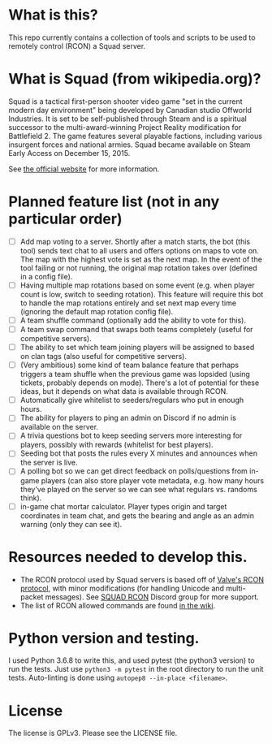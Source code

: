 # What is this?
This repo currently contains a collection of tools and scripts to be used to remotely control (RCON) a Squad server.

# What is Squad (from wikipedia.org)?
Squad is a tactical first-person shooter video game "set in the current modern day environment" being developed by Canadian studio Offworld Industries. It is set to be self-published through Steam and is a spiritual successor to the multi-award-winning Project Reality modification for Battlefield 2. The game features several playable factions, including various insurgent forces and national armies. Squad became available on Steam Early Access on December 15, 2015.

See [the official website](https://joinsquad.com/) for more information.

# Planned feature list (not in any particular order)
- [ ] Add map voting to a server. Shortly after a match starts, the bot (this tool) sends text chat to all users and offers options on maps to vote on. The map with the highest vote is set as the next map. In the event of the tool failing or not running, the original map rotation takes over (defined in a config file).
- [ ] Having multiple map rotations based on some event (e.g. when player count is low, switch to seeding rotation). This feature will require this bot to handle the map rotations entirely and set next map every time (ignoring the default map rotation config file).
- [ ] A team shuffle command (optionally add the ability to vote for this).
- [ ] A team swap command that swaps both teams completely (useful for competitive servers).
- [ ] The ability to set which team joining players will be assigned to based on clan tags (also useful for competitive servers).
- [ ] (Very ambitious) some kind of team balance feature that perhaps triggers a team shuffle when the previous game was lopsided (using tickets, probably depends on mode). There's a lot of potential for these ideas, but it depends on what data is available through RCON.
- [ ] Automatically give whitelist to seeders/regulars who put in enough hours.
- [ ] The ability for players to ping an admin on Discord if no admin is available on the server.
- [ ] A trivia questions bot to keep seeding servers more interesting for players, possibly with rewards (whitelist for best players).
- [ ] Seeding bot that posts the rules every X minutes and announces when the server is live.
- [ ] A polling bot so we can get direct feedback on polls/questions from in-game players (can also store player vote metadata, e.g. how many hours they've played on the server so we can see what regulars vs. randoms think).
- [ ] in-game chat mortar calculator. Player types origin and target coordinates in team chat, and gets the bearing and angle as an admin warning (only they can see it).

# Resources needed to develop this.
- The RCON protocol used by Squad servers is based off of [Valve's RCON protocol](https://developer.valvesoftware.com/wiki/Source_RCON_Protocol), with minor modifications (for handling Unicode and multi-packet messages). See [SQUAD RCON](https://discord.gg/8tpbYZK) Discord group for more support.
- The list of RCON allowed commands are found [in the wiki](https://squad.gamepedia.com/Server_Administration).

# Python version and testing.
I used Python 3.6.8 to write this, and used pytest (the python3 version) to run the tests. Just use `python3 -m pytest`
in the root directory to run the unit tests. Auto-linting is done using `autopep8 --in-place <filename>`.

# License
The license is GPLv3. Please see the LICENSE file.
